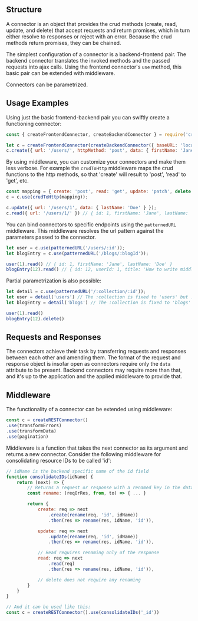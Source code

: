 ## Structure

A connector is an object that provides the crud methods (create, read, update, and delete) that accept requests and return promises, which in turn either resolve to responses or reject with an error. Because the crud methods return promises, they can be chained.

The simplest configuration of a connector is a backend-frontend pair. The backend connector translates the invoked methods and the passed requests into ajax calls. Using the frontend connector's `use` method, this basic pair can be extended with middleware.

Connectors can be parametrized.

## Usage Examples

Using just the basic frontend-backend pair you can swiftly create a functioning connector:

```js
const { createFrontendConnector, createBackendConnector } = require('crudl-connectors-base');

let c = createFrontendConnector(createBackendConnector({ baseURL: 'localhost:3000/api/v1/' }));
c.create({ url: '/users/', httpMethod: 'post', data: { firstName: 'Jane' }});
```

By using middleware, you can customize your connectors and make them less verbose. For example the `crudToHttp` middleware maps the crud functions to the http methods, so that 'create' will result to 'post', 'read' to 'get', etc.

```js
const mapping = { create: 'post', read: 'get', update: 'patch', delete: 'delete' };
c = c.use(crudToHttp(mapping));

c.update({ url: '/users/1', data: { lastName: 'Doe' } });
c.read({ url: '/users/1/' }) // { id: 1, firstName: 'Jane', lastName: 'Doe' }
```

You can bind connectors to specific endpoints using the `patternedURL` middleware. This middleware resolves the url pattern against the parameters passed to the connector.

```js
let user = c.use(patternedURL('/users/:id'));
let blogEntry = c.use(patternedURL('/blogs/:blogId'));

user(1).read() // { id: 1, firstName: 'Jane', lastName: 'Doe' }
blogEntry(12).read() // { id: 12, userId: 1, title: 'How to write middleware' }
```

Partial parametrization is also possible:

```js
let detail = c.use(patternedURL('/:collection/:id'));
let user = detail('users') // The :collection is fixed to 'users' but :id is still open
let blogEntry = detail('blogs') // The :collection is fixed to 'blogs' but :id is still open

user(1).read()
blogEntry(12).delete()
```


## Requests and Responses

The connectors achieve their task by transferring requests and responses between each other and amending them. The format of the request and response object is insofar open as connectors require only the `data` attribute to be present. Backend connectors may require more than that, and it's up to the application and the applied middleware to provide that.

## Middleware

The functionality of a connector can be extended using middleware:

```js
const c = createRESTConnector()
.use(transformErrors)
.use(transformData)
.use(pagination)
```

Middleware is a function that takes the next connector as its argument and returns a new connector. Consider the following middleware for consolidating resource IDs to be called 'id':

```js
// idName is the backend specific name of the id field
function consolidateIDs(idName) {
    return (next) => {
        // Returns a request or response with a renamed key in the data
        const rename: (reqOrRes, from, to) => { ... }

        return {
            create: req => next
                .create(rename(req, 'id', idName))
                .then(res => rename(res, idName, 'id')),

            update: req => next
                .update(rename(req, 'id', idName))
                .then(res => rename(res, idName, 'id')),

            // Read requires renaming only of the response
            read: req => next
                .read(req)
                .then(res => rename(res, idName, 'id')),

            // delete does not require any renaming
        }
    }
}

// And it can be used like this:
const c = createRESTConnector().use(consolidateIDs('_id'))
```
